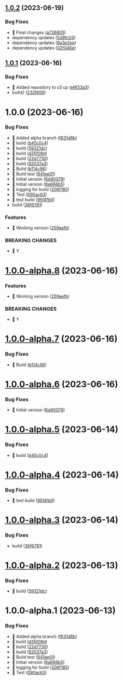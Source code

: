 ## [1.0.2](https://github.com/argodevops/semantic-release-rpm/compare/v1.0.1...v1.0.2) (2023-06-19)


### Bug Fixes

* 🐛 Final changes ([a726805](https://github.com/argodevops/semantic-release-rpm/commit/a72680527a03131a753bec7150552d6f1fd38407))
* dependency updates ([5d9fc03](https://github.com/argodevops/semantic-release-rpm/commit/5d9fc0377342c0a76ef9fadb45a73a2ab0851021))
* dependency updates ([6a3e2ee](https://github.com/argodevops/semantic-release-rpm/commit/6a3e2ee54f37a5d4547f92aa8bc094c3f40c097b))
* dependency updates ([02f046e](https://github.com/argodevops/semantic-release-rpm/commit/02f046e24885c02620f7d5167098e67cc9729950))

## [1.0.1](https://github.com/argodevops/semantic-release-rpm/compare/v1.0.0...v1.0.1) (2023-06-16)


### Bug Fixes

* 🐛 Added repository to s3 cp ([ef653a3](https://github.com/argodevops/semantic-release-rpm/commit/ef653a374e4ba00b53ecda5330ee0a12498337ec))
* build2 ([232f459](https://github.com/argodevops/semantic-release-rpm/commit/232f45932fa3e8e7928595b35bab7ce615d9d91e))

# 1.0.0 (2023-06-16)


### Bug Fixes

* 🐛 Added alpha branch ([f631d8b](https://github.com/argodevops/semantic-release-rpm/commit/f631d8b6dd82d1872cb8f4d0b01e8fdf470dbcab))
* 🐛 build ([b45c0c4](https://github.com/argodevops/semantic-release-rpm/commit/b45c0c42cf5dc8c90f4487dc7ec6e94c927f0ff9))
* 🐛 build ([59321dc](https://github.com/argodevops/semantic-release-rpm/commit/59321dc1f103001514fd5e00fbe32d1ca692acf7))
* 🐛 build ([d35f09d](https://github.com/argodevops/semantic-release-rpm/commit/d35f09d26767ada78af7ae611f1019ff30b79c55))
* 🐛 build ([22d7730](https://github.com/argodevops/semantic-release-rpm/commit/22d7730b4cf766179622113a1ee6cc94b1c63398))
* 🐛 build ([82037a3](https://github.com/argodevops/semantic-release-rpm/commit/82037a3962ad01a1a96ec267b3b8ea51a8041617))
* 🐛 Build ([b114c96](https://github.com/argodevops/semantic-release-rpm/commit/b114c96f0ab8bf9b0d5dd067d45d80cdb5529cf6))
* 🐛 Build test ([841ee01](https://github.com/argodevops/semantic-release-rpm/commit/841ee014b29de95c1b72e9ed816524fd4235d5c3))
* 🐛 Initial version ([6d40079](https://github.com/argodevops/semantic-release-rpm/commit/6d400798298cbd7a0fe865bbc71dd6b727cf6c65))
* 🐛 Initial version ([8a666b5](https://github.com/argodevops/semantic-release-rpm/commit/8a666b5d2d77065bb35bd721b83d6eda1ff8ece0))
* 🐛 logging for build ([206f185](https://github.com/argodevops/semantic-release-rpm/commit/206f1856b221744ba3d6062653af202e9aa41026))
* 🐛 Test ([090ac63](https://github.com/argodevops/semantic-release-rpm/commit/090ac6323cbe29c88d04cab0d56c8991d8ce9684))
* 🐛 test build ([95f4fb0](https://github.com/argodevops/semantic-release-rpm/commit/95f4fb05da2b6b7cf32aae5b631a0bdaeb9a6480))
* build ([36f6781](https://github.com/argodevops/semantic-release-rpm/commit/36f67818ec6cb99c1f752e7fd224f7a01cd9a142))


### Features

* 🎸 Working version ([259aefb](https://github.com/argodevops/semantic-release-rpm/commit/259aefb5558cc2f8de8a04ae64ff06a099cdad86))


### BREAKING CHANGES

* 🧨 Y

# [1.0.0-alpha.8](https://github.com/argodevops/semantic-release-rpm/compare/v1.0.0-alpha.7...v1.0.0-alpha.8) (2023-06-16)


### Features

* 🎸 Working version ([259aefb](https://github.com/argodevops/semantic-release-rpm/commit/259aefb5558cc2f8de8a04ae64ff06a099cdad86))


### BREAKING CHANGES

* 🧨 Y

# [1.0.0-alpha.7](https://github.com/argodevops/semantic-release-rpm/compare/v1.0.0-alpha.6...v1.0.0-alpha.7) (2023-06-16)


### Bug Fixes

* 🐛 Build ([b114c96](https://github.com/argodevops/semantic-release-rpm/commit/b114c96f0ab8bf9b0d5dd067d45d80cdb5529cf6))

# [1.0.0-alpha.6](https://github.com/argodevops/semantic-release-rpm/compare/v1.0.0-alpha.5...v1.0.0-alpha.6) (2023-06-16)


### Bug Fixes

* 🐛 Initial version ([6d40079](https://github.com/argodevops/semantic-release-rpm/commit/6d400798298cbd7a0fe865bbc71dd6b727cf6c65))

# [1.0.0-alpha.5](https://github.com/argodevops/semantic-release-rpm/compare/v1.0.0-alpha.4...v1.0.0-alpha.5) (2023-06-14)


### Bug Fixes

* 🐛 build ([b45c0c4](https://github.com/argodevops/semantic-release-rpm/commit/b45c0c42cf5dc8c90f4487dc7ec6e94c927f0ff9))

# [1.0.0-alpha.4](https://github.com/argodevops/semantic-release-rpm/compare/v1.0.0-alpha.3...v1.0.0-alpha.4) (2023-06-14)


### Bug Fixes

* 🐛 test build ([95f4fb0](https://github.com/argodevops/semantic-release-rpm/commit/95f4fb05da2b6b7cf32aae5b631a0bdaeb9a6480))

# [1.0.0-alpha.3](https://github.com/argodevops/semantic-release-rpm/compare/v1.0.0-alpha.2...v1.0.0-alpha.3) (2023-06-14)


### Bug Fixes

* build ([36f6781](https://github.com/argodevops/semantic-release-rpm/commit/36f67818ec6cb99c1f752e7fd224f7a01cd9a142))

# [1.0.0-alpha.2](https://github.com/argodevops/semantic-release-rpm/compare/v1.0.0-alpha.1...v1.0.0-alpha.2) (2023-06-13)


### Bug Fixes

* 🐛 build ([59321dc](https://github.com/argodevops/semantic-release-rpm/commit/59321dc1f103001514fd5e00fbe32d1ca692acf7))

# 1.0.0-alpha.1 (2023-06-13)


### Bug Fixes

* 🐛 Added alpha branch ([f631d8b](https://github.com/argodevops/semantic-release-rpm/commit/f631d8b6dd82d1872cb8f4d0b01e8fdf470dbcab))
* 🐛 build ([d35f09d](https://github.com/argodevops/semantic-release-rpm/commit/d35f09d26767ada78af7ae611f1019ff30b79c55))
* 🐛 build ([22d7730](https://github.com/argodevops/semantic-release-rpm/commit/22d7730b4cf766179622113a1ee6cc94b1c63398))
* 🐛 build ([82037a3](https://github.com/argodevops/semantic-release-rpm/commit/82037a3962ad01a1a96ec267b3b8ea51a8041617))
* 🐛 Build test ([841ee01](https://github.com/argodevops/semantic-release-rpm/commit/841ee014b29de95c1b72e9ed816524fd4235d5c3))
* 🐛 Initial version ([8a666b5](https://github.com/argodevops/semantic-release-rpm/commit/8a666b5d2d77065bb35bd721b83d6eda1ff8ece0))
* 🐛 logging for build ([206f185](https://github.com/argodevops/semantic-release-rpm/commit/206f1856b221744ba3d6062653af202e9aa41026))
* 🐛 Test ([090ac63](https://github.com/argodevops/semantic-release-rpm/commit/090ac6323cbe29c88d04cab0d56c8991d8ce9684))
